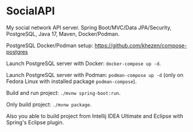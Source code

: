 # SocialAPI

My social network API server. Spring Boot/MVC/Data JPA/Security, PostgreSQL, Java 17, Maven, Docker/Podman.

PostgreSQL Docker/Podman setup: https://github.com/khezen/compose-postgres

Launch PostgreSQL server with Docker: ```docker-compose up -d```.

Launch PostgreSQL server with Podman: ```podman-compose up -d``` (only on Fedora Linux with installed package ```podman-compose```).

Build and run project: ```./mvnw spring-boot:run```.

Only build project: ```./mvnw package```.

Also you able to build project from Intellij IDEA Ultimate and Eclipse with Spring's Eclipse plugin.
